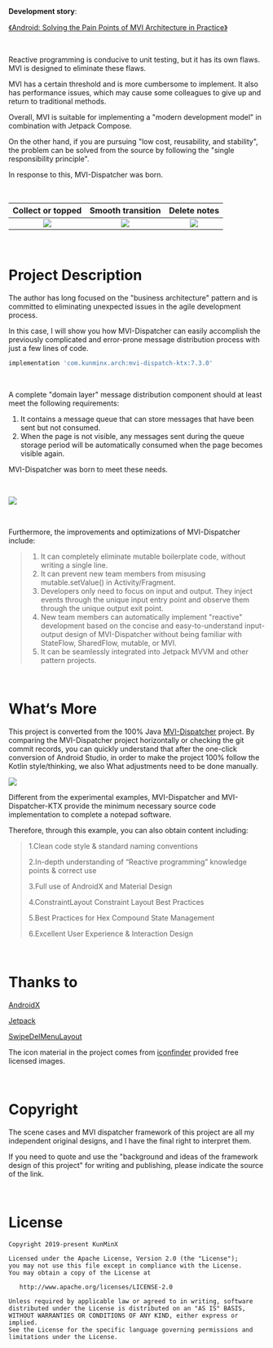 &nbsp;

**Development story**:

[《Android: Solving the Pain Points of MVI Architecture in Practice》](https://blog.devgenius.io/android-solving-the-pain-points-of-mvi-architecture-in-practice-4971fa9ed9c0)

&nbsp;

Reactive programming is conducive to unit testing, but it has its own flaws. MVI is designed to eliminate these flaws.

MVI has a certain threshold and is more cumbersome to implement. It also has performance issues, which may cause some colleagues to give up and return to traditional methods.

Overall, MVI is suitable for implementing a "modern development model" in combination with Jetpack Compose.

On the other hand, if you are pursuing "low cost, reusability, and stability", the problem can be solved from the source by following the "single responsibility principle".

In response to this, MVI-Dispatcher was born.

&nbsp;

|                      Collect or topped                       |                      Smooth transition                       |                         Delete notes                         |
| :----------------------------------------------------------: | :----------------------------------------------------------: | :----------------------------------------------------------: |
| ![](https://images.xiaozhuanlan.com/photo/2022/3555d17b46e04054154916d00f1214f8.gif) | ![](https://images.xiaozhuanlan.com/photo/2022/d20a18e90cda8aa1f7d6977dca7b7135.gif) | ![](https://images.xiaozhuanlan.com/photo/2022/5786c16f17612661b0b490dd40e78608.gif) |

&nbsp;

# Project Description

The author has long focused on the "business architecture" pattern and is committed to eliminating unexpected issues in the agile development process.

In this case, I will show you how MVI-Dispatcher can easily accomplish the previously complicated and error-prone message distribution process with just a few lines of code.

```Groovy
implementation 'com.kunminx.arch:mvi-dispatch-ktx:7.3.0'
```

&nbsp;

A complete "domain layer" message distribution component should at least meet the following requirements:

1. It contains a message queue that can store messages that have been sent but not consumed.
2. When the page is not visible, any messages sent during the queue storage period will be automatically consumed when the page becomes visible again.

MVI-Dispatcher was born to meet these needs.

&nbsp;

![](https://s2.loli.net/2023/05/18/ZcCg4p7xEXU2aJn.jpg)

&nbsp;

Furthermore, the improvements and optimizations of MVI-Dispatcher include:

> 1. It can completely eliminate mutable boilerplate code, without writing a single line.
> 2. It can prevent new team members from misusing mutable.setValue() in Activity/Fragment.
> 3. Developers only need to focus on input and output. They inject events through the unique input entry point and observe them through the unique output exit point.
> 4. New team members can automatically implement "reactive" development based on the concise and easy-to-understand input-output design of MVI-Dispatcher without being familiar with StateFlow, SharedFlow, mutable, or MVI.
> 5. It can be seamlessly integrated into Jetpack MVVM and other pattern projects.

&nbsp;

# What‘s More

This project is converted from the 100% Java [MVI-Dispatcher](https://github.com/KunMinX/MVI-Dispatcher) project. By comparing the MVI-Dispatcher project horizontally or checking the git commit records, you can quickly understand that after the one-click conversion of Android Studio, in order to make the project 100% follow the Kotlin style/thinking, we also What adjustments need to be done manually.

![](https://s2.loli.net/2023/05/18/5GIBvjxLCQEtRdf.jpg)

Different from the experimental examples, MVI-Dispatcher and MVI-Dispatcher-KTX provide the minimum necessary source code implementation to complete a notepad software.

Therefore, through this example, you can also obtain content including:

> 1.Clean code style & standard naming conventions
>
> 2.In-depth understanding of “Reactive programming” knowledge points & correct use
>
> 3.Full use of AndroidX and Material Design
>
> 4.ConstraintLayout Constraint Layout Best Practices
>
> 5.Best Practices for Hex Compound State Management
>
> 6.Excellent User Experience & Interaction Design

&nbsp;

# Thanks to

[AndroidX](https://developer.android.google.cn/jetpack/androidx)

[Jetpack](https://developer.android.google.cn/jetpack/)

[SwipeDelMenuLayout](https://github.com/mcxtzhang/SwipeDelMenuLayout)

The icon material in the project comes from [iconfinder](https://www.iconfinder.com/) provided free licensed images.

&nbsp;

# Copyright

The scene cases and MVI dispatcher framework of this project are all my independent original designs, and I have the final right to interpret them.

If you need to quote and use the "background and ideas of the framework design of this project" for writing and publishing, please indicate the source of the link.

&nbsp;

# License

```
Copyright 2019-present KunMinX

Licensed under the Apache License, Version 2.0 (the "License");
you may not use this file except in compliance with the License.
You may obtain a copy of the License at

   http://www.apache.org/licenses/LICENSE-2.0

Unless required by applicable law or agreed to in writing, software
distributed under the License is distributed on an "AS IS" BASIS,
WITHOUT WARRANTIES OR CONDITIONS OF ANY KIND, either express or implied.
See the License for the specific language governing permissions and
limitations under the License.
```

